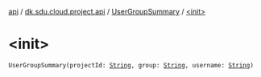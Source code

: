 [api](../../index.md) / [dk.sdu.cloud.project.api](../index.md) / [UserGroupSummary](index.md) / [&lt;init&gt;](./-init-.md)

# &lt;init&gt;

`UserGroupSummary(projectId: `[`String`](https://kotlinlang.org/api/latest/jvm/stdlib/kotlin/-string/index.html)`, group: `[`String`](https://kotlinlang.org/api/latest/jvm/stdlib/kotlin/-string/index.html)`, username: `[`String`](https://kotlinlang.org/api/latest/jvm/stdlib/kotlin/-string/index.html)`)`